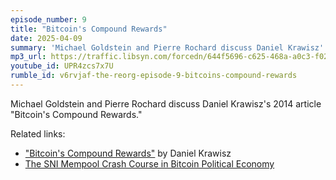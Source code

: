 ```yaml
---
episode_number: 9
title: "Bitcoin's Compound Rewards"
date: 2025-04-09
summary: 'Michael Goldstein and Pierre Rochard discuss Daniel Krawisz''s 2014 article "Bitcoin''s Compound Rewards"'
mp3_url: https://traffic.libsyn.com/forcedn/644f5696-c625-468a-a0c3-f02493f7b768/thereorg-ep009-bitcoins-compound-rewards.mp3
youtube_id: UPR4zcs7x7U
rumble_id: v6rvjaf-the-reorg-episode-9-bitcoins-compound-rewards
---
```


Michael Goldstein and Pierre Rochard discuss Daniel Krawisz's 2014 article "Bitcoin's Compound Rewards."

Related links:

- ["Bitcoin's Compound Rewards"](/mempool/bitcoins-compound-rewards/) by Daniel Krawisz
- [The SNI Mempool Crash Course in Bitcoin Political Economy](/crash-course/)
